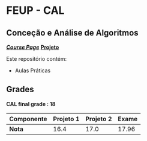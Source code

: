 # FEUP - CAL

## Conceção e Análise de Algoritmos


[***Course Page***](https://sigarra.up.pt/feup/pt/ucurr_geral.ficha_uc_view?pv_ocorrencia_id=436441)
[**Projeto**](https://github.com/Ca-moes/MeatWagons)

Este repositório contém:
- Aulas Práticas


## Grades

**CAL final grade : 18**

| Componente | Projeto 1 | Projeto 2 | Exame |
| --- | --- | --- | --- |
| **Nota** | 16.4 | 17.0 | 17.96 |
